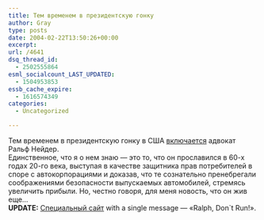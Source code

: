 ```yaml
---
title: Тем временем в президентскую гонку
author: Gray
type: posts
date: 2004-02-22T13:50:26+00:00
excerpt:
url: /4641
dsq_thread_id:
  - 2502555864
esml_socialcount_LAST_UPDATED:
  - 1504953853
essb_cache_expire:
  - 1616574349
categories:
  - Uncategorized

---
```








Тем временем в президентскую гонку в США <a href="http://us.rd.yahoo.com/dailynews/rss/716/*http://story.news.yahoo.com/news?tmpl=story2&#038;u=/ap/20040222/ap_on_el_pr/nader" target="_blank">включается</a> адвокат Ральф Нейдер.  
Единственное, что я о нем знаю &#8212; это то, что он прославился в 60-х годах 20-го века, выступая в качестве защитника прав потребителей в споре с автокорпорациями и доказав, что те сознательно пренебрегали соображениями безопасности выпускаемых автомобилей, стремясь увеличить прибыли. Но, честно говоря, для меня новость, что он жив еще&#8230;  
**UPDATE:** <a href="http://www.ralphdontrun.net/" target="_blank">Специальный сайт</a> with a single message &#8212; &#171;Ralph, Don\`t Run!&#187;.